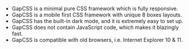 <ul>
    <li>GapCSS is a minimal pure CSS framework which is fully responsive.</li>
    <li>GapCSS is a mobile first CSS framework with unique 8 boxes layouts.</li>
    <li>GapCSS has the built-in dark mode, and it is extremely easy to set up.</li>
    <li>GapCSS does not contain JavaScript code, which makes it blazingly fast.</li>
    <li>GapCSS is compatible with old browsers, i.e. Internet Explorer 10 & 11.</li>
</ul>
